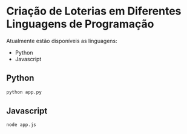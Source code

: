 # Criação de Loterias em Diferentes Linguagens de Programação

Atualmente estão disponíveis as linguagens:

 - Python
 - Javascript

## Python

```bash
python app.py
```

## Javascript

```bash
node app.js
```